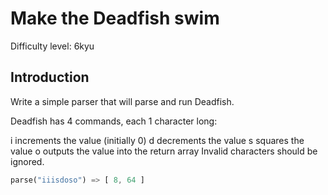 <!-- Change me -->
# Make the Deadfish swim

<!-- Change me -->
Difficulty level: 6kyu

## Introduction

Write a simple parser that will parse and run Deadfish.

Deadfish has 4 commands, each 1 character long:

i increments the value (initially 0)
d decrements the value
s squares the value
o outputs the value into the return array
Invalid characters should be ignored.

```rust
parse("iiisdoso") => [ 8, 64 ]
```
